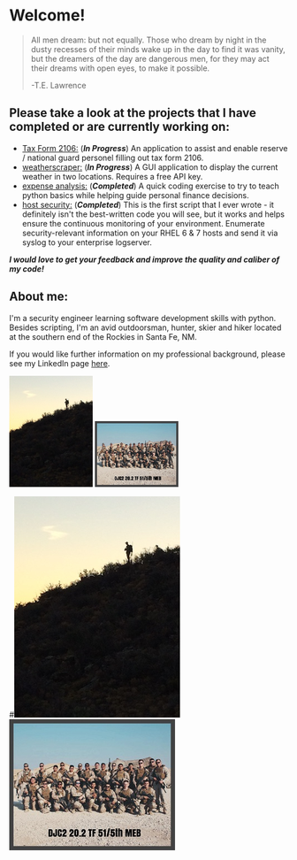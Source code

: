 # Welcome!

>All men dream: but not equally. 
>Those who dream by night in the dusty recesses of their minds wake up in the day to find it was vanity, 
>but the dreamers of the day are dangerous men, for they may act their dreams with open eyes, to make it possible. 
>
>-T.E. Lawrence

## Please take a look at the projects that I have completed or are currently working on:
- [Tax Form 2106:](https://github.com/skipmcgee/2106) (***In Progress***) An application to assist and enable reserve / national guard personel filling out tax form 2106.
- [weatherscraper:](https://github.com/skipmcgee/weatherscraper) (***In Progress***) A GUI application to display the current weather in two locations. Requires a free API key.
- [expense analysis:](https://github.com/skipmcgee/expense_impact) (***Completed***) A quick coding exercise to try to teach python basics while helping guide personal finance decisions. 
- [host security:](https://github.com/skipmcgee/host_security) (***Completed***) This is the first script that I ever wrote - it definitely isn't the best-written code you will see, but it works and helps ensure the continuous monitoring of your environment. Enumerate security-relevant information on your RHEL 6 & 7 hosts and send it via syslog to your enterprise logserver.

***I would love to get your feedback and improve the quality and caliber of my code!***

## About me:

I'm a security engineer learning software development skills with python. Besides scripting, I'm an avid outdoorsman, hunter, skier and hiker located at the southern end of the Rockies in Santa Fe, NM.

If you would like further information on my professional background, please see my LinkedIn page [here](https://in.linkedin.com/in/david-skip-mcgee-b0b3119).

<p float="left">
  <img src="/images/hunter1.jpg" width="30%" />
  <img src="/images/thelooters.jpg" width="30%" /> 
</p>


#![Hillside in Northern Arizona](/images/hunter1.jpg)![The Looters (minus 4)](/images/thelooters.jpg)
